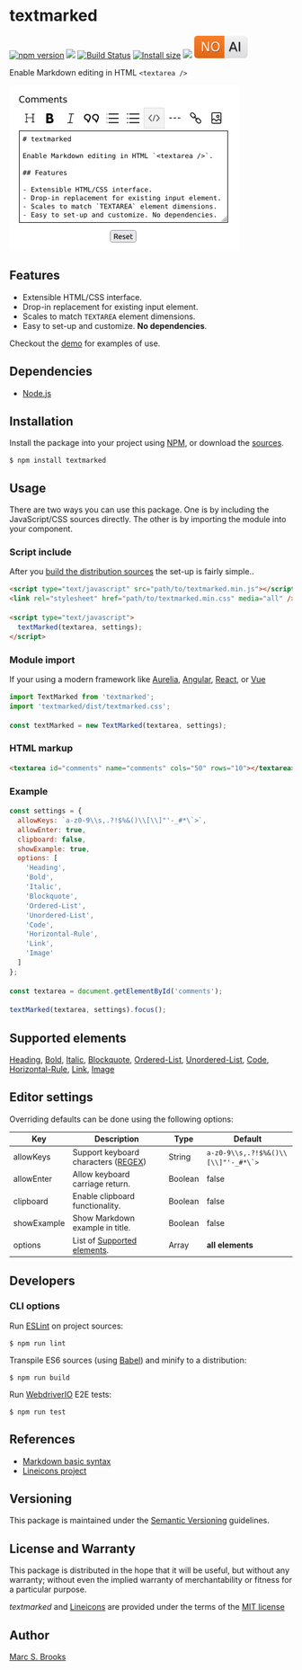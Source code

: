# textmarked

[![npm version](https://badge.fury.io/js/textmarked.svg)](https://badge.fury.io/js/textmarked) [![](https://img.shields.io/npm/dm/textmarked)](https://www.npmjs.com/package/textmarked) [![Build Status](https://img.shields.io/github/actions/workflow/status/nuxy/textmarked/.github%2Fworkflows%2Fci.yml)](https://app.travis-ci.com/github/nuxy/textmarked) [![Install size](https://packagephobia.com/badge?p=textmarked)](https://packagephobia.com/result?p=textmarked) [![](https://img.shields.io/github/v/release/nuxy/textmarked)](https://github.com/nuxy/textmarked/releases) [![NO AI](https://raw.githubusercontent.com/nuxy/no-ai-badge/master/badge.svg)](https://github.com/nuxy/no-ai-badge)

Enable Markdown editing in HTML `<textarea />`

![Preview](https://raw.githubusercontent.com/nuxy/textmarked/master/package.png)

## Features

- Extensible HTML/CSS interface.
- Drop-in replacement for existing input element.
- Scales to match `TEXTAREA` element dimensions.
- Easy to set-up and customize. **No dependencies**.

Checkout the [demo](https://nuxy.github.io/textmarked) for examples of use.

## Dependencies

- [Node.js](https://nodejs.org)

## Installation

Install the package into your project using [NPM](https://npmjs.com), or download the [sources](https://github.com/nuxy/textmarked/archive/master.zip).

    $ npm install textmarked

## Usage

There are two ways you can use this package.  One is by including the JavaScript/CSS sources directly.  The other is by importing the module into your component.

### Script include

After you [build the distribution sources](#cli-options) the set-up is fairly simple..

```html
<script type="text/javascript" src="path/to/textmarked.min.js"></script>
<link rel="stylesheet" href="path/to/textmarked.min.css" media="all" />

<script type="text/javascript">
  textMarked(textarea, settings);
</script>
```

### Module import

If your using a modern framework like [Aurelia](https://aurelia.io), [Angular](https://angular.io), [React](https://reactjs.org), or [Vue](https://vuejs.org)

```javascript
import TextMarked from 'textmarked';
import 'textmarked/dist/textmarked.css';

const textMarked = new TextMarked(textarea, settings);
```

### HTML markup

```html
<textarea id="comments" name="comments" cols="50" rows="10"></textarea>
```

### Example

```javascript
const settings = {
  allowKeys: `a-z0-9\\s,.?!$%&()\\[\\]"'-_#*\`>`,
  allowEnter: true,
  clipboard: false,
  showExample: true,
  options: [
    'Heading',
    'Bold',
    'Italic',
    'Blockquote',
    'Ordered-List',
    'Unordered-List',
    'Code',
    'Horizontal-Rule',
    'Link',
    'Image'
  ]
};

const textarea = document.getElementById('comments');

textMarked(textarea, settings).focus();
```

## Supported elements

[Heading](https://www.markdownguide.org/basic-syntax/#headings), [Bold](https://www.markdownguide.org/basic-syntax/#bold), [Italic](https://www.markdownguide.org/basic-syntax/#italic),
[Blockquote](https://www.markdownguide.org/basic-syntax/#blockquotes-1), [Ordered-List](https://www.markdownguide.org/basic-syntax/#ordered-lists), [Unordered-List](https://www.markdownguide.org/basic-syntax/#unordered-lists), [Code](https://www.markdownguide.org/basic-syntax/#code), [Horizontal-Rule](https://www.markdownguide.org/basic-syntax/#horizontal-rules), [Link](https://www.markdownguide.org/basic-syntax/#links), [Image](https://www.markdownguide.org/basic-syntax/#images-1)

## Editor settings

Overriding defaults can be done using the following options:

| Key         | Description                     | Type    | Default |
|-------------|---------------------------------|---------|---------|
| allowKeys   | Support keyboard characters ([REGEX](https://developer.mozilla.org/en-US/docs/Web/JavaScript/Guide/Regular_Expressions/Character_Classes)) | String | ``a-z0-9\\s,.?!$%&()\\[\\]"'-_#*\`>`` |
| allowEnter  | Allow keyboard carriage return. | Boolean | false |
| clipboard   | Enable clipboard functionality. | Boolean | false |
| showExample | Show Markdown example in title. | Boolean | false |
| options     | List of [Supported elements](#supported-elements). | Array | **all elements** |

## Developers

### CLI options

Run [ESLint](https://eslint.org) on project sources:

    $ npm run lint

Transpile ES6 sources (using [Babel](https://babeljs.io)) and minify to a distribution:

    $ npm run build

Run [WebdriverIO](https://webdriver.io) E2E tests:

    $ npm run test

## References

- [Markdown basic syntax](https://www.markdownguide.org/cheat-sheet/#basic-syntax)
- [Lineicons project](https://github.com/LineiconsHQ/Lineicons)

## Versioning

This package is maintained under the [Semantic Versioning](https://semver.org) guidelines.

## License and Warranty

This package is distributed in the hope that it will be useful, but without any warranty; without even the implied warranty of merchantability or fitness for a particular purpose.

_textmarked_ and [Lineicons](https://github.com/LineiconsHQ/Lineicons) are provided under the terms of the [MIT license](http://www.opensource.org/licenses/mit-license.php)

## Author

[Marc S. Brooks](https://github.com/nuxy)
